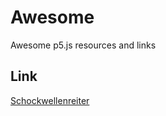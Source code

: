 # Awesome
Awesome p5.js resources and links

## Link

[Schockwellenreiter](http://blog.schockwellenreiter.de/2017/08/2017081002.html)
